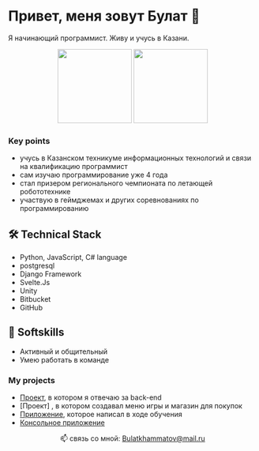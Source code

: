 # Привет, меня зовут Булат 👋
Я начинающий программист. Живу и учусь в Казани.
<p align='center'>
   <a href="https://github-readme-stats.vercel.app/api?username=RedBull-energy&show_icons=true&count_private=true">
       <img height=150 src="https://github-readme-stats.vercel.app/api?username=RedBull-energy&show_icons=true&count_private=true"/></a>
   <a href="https://github.com/RedBull-energy/github-readme-stats">
       <img height=150 src="https://github-readme-stats.vercel.app/api/top-langs/?username=RedBull-energy&layout=compact"/></a>
</p>

### Key points
* учусь в Казанском техникуме информационных технологий и связи на квалификацию программист 
* сам изучаю программирование уже 4 года
* стал призером регионального чемпионата по летающей робототехнике
* участвую в геймджемах и других соревнованиях по программированию

## 🛠 Technical Stack
* Python, JavaScript, C# language
* postgresql
* Django Framework
* Svelte.Js
* Unity
* Bitbucket
* GitHub

## 🧐 Softskills
* Активный и общительный
* Умею работать в команде

### My projects
* [Проект](https://github.com/RedBull-energy/projects), в котором я отвечаю за back-end
* [Проект] , в котором создавал меню игры и магазин для покупок 
* [Приложение](https://github.com/RedBull-energy/app), которое написал в ходе обучения
* [Консольное приложение](https://github.com/RedBull-energy/console_app)


<p align='center'>
   📫 связь со мной: <a href='mailto:Bulatkhammatov@mail.ru'>Bulatkhammatov@mail.ru</a>
</p>

